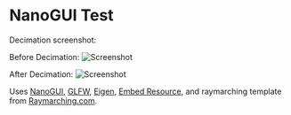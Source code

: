 # NanoGUI Test

Decimation screenshot:

Before Decimation:
![Screenshot]("https://github.com/KrutPatel2257/OpenGL_Quadric_Based_Mesh_Decimation/blob/master/Screenshot%202019-03-21%20at%202.29.08%20PM.png")

After Decimation:
![Screenshot]("https://github.com/KrutPatel2257/OpenGL_Quadric_Based_Mesh_Decimation/blob/master/Screenshot%202019-03-21%20at%202.29.21%20PM.png")

Uses [NanoGUI](https://github.com/wjakob/nanogui), [GLFW](http://www.glfw.org/),
[Eigen](http://eigen.tuxfamily.org/), [Embed Resource](https://github.com/cyrilcode/embed-resource),
and raymarching template from [Raymarching.com](http://raymarching.com/).
